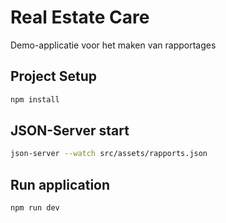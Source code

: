 # Real Estate Care
Demo-applicatie voor het maken van rapportages

## Project Setup
```sh
npm install
```

## JSON-Server start
```sh
json-server --watch src/assets/rapports.json
```

## Run application
```sh
npm run dev
```


